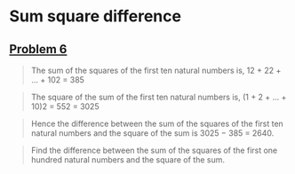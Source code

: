 # Sum square difference
## [Problem 6](https://projecteuler.net/problem=6)

> The sum of the squares of the first ten natural numbers is,
> 12 + 22 + ... + 102 = 385

> The square of the sum of the first ten natural numbers is,
> (1 + 2 + ... + 10)2 = 552 = 3025

> Hence the difference between the sum of the squares of the first ten natural numbers and the square of the sum is 3025 − 385 = 2640.

> Find the difference between the sum of the squares of the first one hundred natural numbers and the square of the sum.

